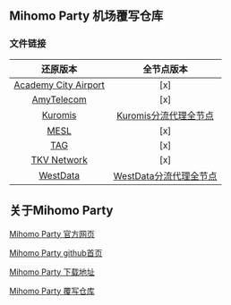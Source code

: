 ## Mihomo Party 机场覆写仓库

### 文件链接

| 还原版本 | 全节点版本 | 
|    :---:     |     :---:      |
|[Academy City Airport](https://raw.githubusercontent.com/xiikiss/mihomo_party-override_hub/main/yaml/Academy%20City%20Airport/Academy%20City%20Airport.yaml)|[x]|
|[AmyTelecom](https://raw.githubusercontent.com/xiikiss/mihomo_party-override_hub/main/yaml/AmyTelecom/AmyTelecom.yaml)|[x]|
|[Kuromis](https://raw.githubusercontent.com/xiikiss/mihomo_party-override_hub/main/yaml/Kuromis/Kuromis%20.yaml)|[Kuromis分流代理全节点](https://raw.githubusercontent.com/xiikiss/mihomo_party-override_hub/main/yaml/Kuromis/Kuromis%E5%88%86%E6%B5%81%E4%BB%A3%E7%90%86%E5%85%A8%E8%8A%82%E7%82%B9.yaml)|
|[MESL](https://raw.githubusercontent.com/xiikiss/mihomo_party-override_hub/main/yaml/MESL/MESL.yaml)|[x]|
|[TAG](https://raw.githubusercontent.com/xiikiss/mihomo_party-override_hub/main/yaml/TAG/TAG.yaml)|[x]|
|[TKV Network](https://raw.githubusercontent.com/xiikiss/mihomo_party-override_hub/main/yaml/TKV%20Network/TKV%20Network.yaml)|[x]|
|[WestData](https://raw.githubusercontent.com/xiikiss/mihomo_party-override_hub/main/yaml/WestData/WestData.yaml)|[WestData分流代理全节点](https://raw.githubusercontent.com/xiikiss/mihomo_party-override_hub/main/yaml/WestData/WestData%E5%88%86%E6%B5%81%E4%BB%A3%E7%90%86%E5%85%A8%E8%8A%82%E7%82%B9.yaml)|

## 关于Mihomo Party

[Mihomo Party 官方网页](https://mihomo.party/)

[Mihomo Party github首页](https://github.com/mihomo-party-org/mihomo-party)

[Mihomo Party 下载地址](https://github.com/mihomo-party-org/mihomo-party/releases)

[Mihomo Party 覆写仓库](https://github.com/mihomo-party-org/override-hub)

